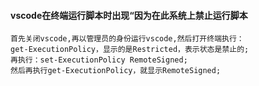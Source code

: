 #### vscode在终端运行脚本时出现“因为在此系统上禁止运行脚本

```
首先关闭vscode,再以管理员的身份运行vscode,然后打开终端执行：
get-ExecutionPolicy，显示的是Restricted，表示状态是禁止的;
再执行：set-ExecutionPolicy RemoteSigned;
然后再执行get-ExecutionPolicy，就显示RemoteSigned;
```